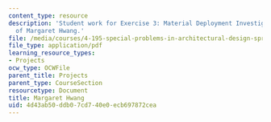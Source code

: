```yaml
---
content_type: resource
description: 'Student work for Exercise 3: Material Deployment Investigation courtesy
  of Margaret Hwang.'
file: /media/courses/4-195-special-problems-in-architectural-design-spring-2005/4d43ab50ddb07cd740e0ecb697872cea_3hwang.pdf
file_type: application/pdf
learning_resource_types:
- Projects
ocw_type: OCWFile
parent_title: Projects
parent_type: CourseSection
resourcetype: Document
title: Margaret Hwang
uid: 4d43ab50-ddb0-7cd7-40e0-ecb697872cea
---
```

